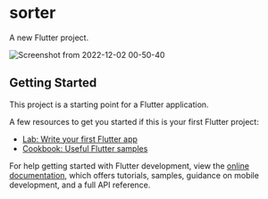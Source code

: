 # sorter

A new Flutter project.

![Screenshot from 2022-12-02 00-50-40](https://user-images.githubusercontent.com/54814827/205070261-b6dfc511-33d5-41a3-b7ff-2576b7988d17.png)


## Getting Started

This project is a starting point for a Flutter application.

A few resources to get you started if this is your first Flutter project:

- [Lab: Write your first Flutter app](https://docs.flutter.dev/get-started/codelab)
- [Cookbook: Useful Flutter samples](https://docs.flutter.dev/cookbook)

For help getting started with Flutter development, view the
[online documentation](https://docs.flutter.dev/), which offers tutorials,
samples, guidance on mobile development, and a full API reference.
